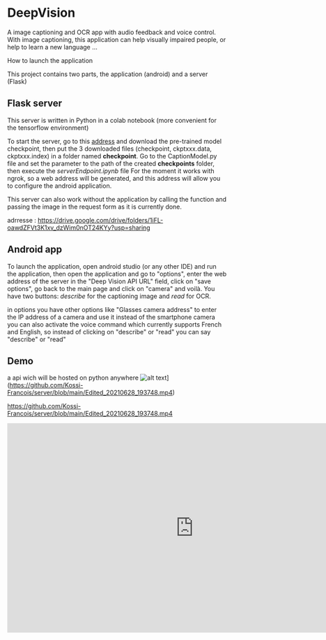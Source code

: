# DeepVision
A image captioning and OCR app with audio feedback and voice control.
With image captioning, this application can help visually impaired people, or help to learn a new language ...


How to launch the application

This project contains two parts, the application (android) and a server (Flask)


## Flask server
This server is written in Python in a colab notebook (more convenient for the tensorflow environment)

To start the server, go to this [address](https://drive.google.com/drive/folders/1iFL-oawdZFVt3K1xv_dzWim0nOT24KYy?usp=sharing) and download the pre-trained model checkpoint, then put the 3 downloaded files (checkpoint, ckptxxx.data, ckptxxx.index) in a folder named **checkpoint**.
Go to the CaptionModel.py file and set the parameter *<projectPath>* to the path of the created **checkpoints** folder, then execute the *serverEndpoint.ipynb* file
For the moment it works with ngrok, so a web address will be generated, and this address will allow you to configure the android application.
  
This server can also work without the application by calling the function and passing the image in the request form as it is currently done.

  
adrresse : https://drive.google.com/drive/folders/1iFL-oawdZFVt3K1xv_dzWim0nOT24KYy?usp=sharing



## Android app

To launch the application, open android studio (or any other IDE) and run the application, then open the application and go to "options", enter the web address of the server in the "Deep Vision API URL" field, click on "save options", go back to the main page and click on "camera" and voilà.
You have two buttons: *describe* for the captioning image and *read* for OCR.
  
 in options you have other options like "Glasses camera address" to enter the IP address of a camera and use it instead of the smartphone camera
you can also activate the voice command which currently supports French and English, so instead of clicking on "describe" or "read" you can say "describe" or "read"


## Demo
a api wich will be hosted on python anywhere
![alt text](https://github.com/Kossi-Francois/server/blob/main/text1.jpg?raw=true)](https://github.com/Kossi-Francois/server/blob/main/Edited_20210628_193748.mp4)

https://github.com/Kossi-Francois/server/blob/main/Edited_20210628_193748.mp4

<iframe width="854" height="480" src="https://github.com/Kossi-Francois/server/blob/main/Edited_20210628_193748.mp4" frameborder="0" allowfullscreen></iframe>
